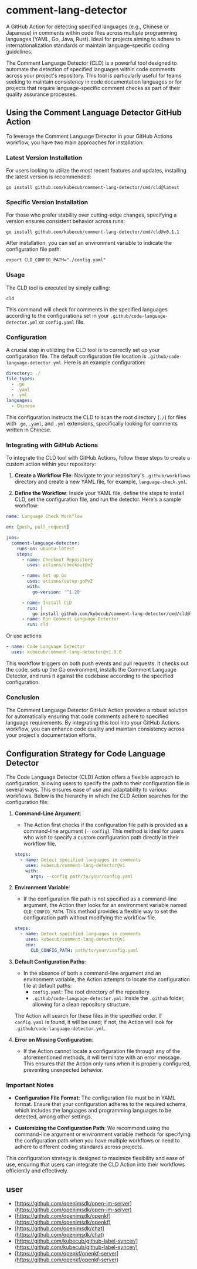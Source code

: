 # comment-lang-detector

A GitHub Action for detecting specified languages (e.g., Chinese or Japanese) in comments within code files across multiple programming languages (YAML, Go, Java, Rust). Ideal for projects aiming to adhere to internationalization standards or maintain language-specific coding guidelines.

The Comment Language Detector (CLD) is a powerful tool designed to automate the detection of specified languages within code comments across your project's repository. This tool is particularly useful for teams seeking to maintain consistency in code documentation languages or for projects that require language-specific comment checks as part of their quality assurance processes.


## Using the Comment Language Detector GitHub Action

To leverage the Comment Language Detector in your GitHub Actions workflow, you have two main approaches for installation:

### Latest Version Installation

For users looking to utilize the most recent features and updates, installing the latest version is recommended:

```shell
go install github.com/kubecub/comment-lang-detector/cmd/cld@latest
```

### Specific Version Installation

For those who prefer stability over cutting-edge changes, specifying a version ensures consistent behavior across runs:

```shell
go install github.com/kubecub/comment-lang-detector/cmd/cld@v0.1.1
```

After installation, you can set an environment variable to indicate the configuration file path:

```shell
export CLD_CONFIG_PATH="./config.yaml"
```

### Usage

The CLD tool is executed by simply calling:

```shell
cld
```

This command will check for comments in the specified languages according to the configurations set in your `.github/code-language-detector.yml` or `config.yaml` file.

### Configuration

A crucial step in utilizing the CLD tool is to correctly set up your configuration file. The default configuration file location is `.github/code-language-detector.yml`. Here is an example configuration:

```yaml
directory: ./
file_types:
  - .go
  - .yaml
  - .yml
languages:
  - Chinese
```

This configuration instructs the CLD to scan the root directory (`./`) for files with `.go`, `.yaml`, and `.yml` extensions, specifically looking for comments written in Chinese.

### Integrating with GitHub Actions

To integrate the CLD tool with GitHub Actions, follow these steps to create a custom action within your repository:

1. **Create a Workflow File**: Navigate to your repository's `.github/workflows` directory and create a new YAML file, for example, `language-check.yml`.

2. **Define the Workflow**: Inside your YAML file, define the steps to install CLD, set the configuration file, and run the detector. Here's a sample workflow:

```yaml
name: Language Check Workflow

on: [push, pull_request]

jobs:
  comment-language-detector:
    runs-on: ubuntu-latest
    steps:
      - name: Checkout Repository
        uses: actions/checkout@v2

      - name: Set up Go
        uses: actions/setup-go@v2
        with:
          go-version: '^1.20'

      - name: Install CLD
        run: |
          go install github.com/kubecub/comment-lang-detector/cmd/cld@latest
      - name: Run Comment Language Detector
        run: cld
```

Or use actions:

```yaml
- name: Code Language Detector
  uses: kubecub/comment-lang-detector@v1.0.0
```


This workflow triggers on both push events and pull requests. It checks out the code, sets up the Go environment, installs the Comment Language Detector, and runs it against the codebase according to the specified configuration.

### Conclusion

The Comment Language Detector GitHub Action provides a robust solution for automatically ensuring that code comments adhere to specified language requirements. By integrating this tool into your GitHub Actions workflow, you can enhance code quality and maintain consistency across your project's documentation efforts.


## Configuration Strategy for Code Language Detector

The Code Language Detector (CLD) Action offers a flexible approach to configuration, allowing users to specify the path to their configuration file in several ways. This ensures ease of use and adaptability to various workflows. Below is the hierarchy in which the CLD Action searches for the configuration file:

1. **Command-Line Argument**:
    - The Action first checks if the configuration file path is provided as a command-line argument (`--config`). This method is ideal for users who wish to specify a custom configuration path directly in their workflow file.

    ```yaml
    steps:
      - name: Detect specified languages in comments
        uses: kubecub/comment-lang-detector@v1
        with:
          args: --config path/to/your/config.yaml
    ```

2. **Environment Variable**:
    - If the configuration file path is not specified as a command-line argument, the Action then looks for an environment variable named `CLD_CONFIG_PATH`. This method provides a flexible way to set the configuration path without modifying the workflow file.
    
    ```yaml
    steps:
      - name: Detect specified languages in comments
        uses: kubecub/comment-lang-detector@v1
        env:
          CLD_CONFIG_PATH: path/to/your/config.yaml
    ```

3. **Default Configuration Paths**:
    - In the absence of both a command-line argument and an environment variable, the Action attempts to locate the configuration file at default paths:
        - `config.yaml`: The root directory of the repository.
        - `.github/code-language-detector.yml`: Inside the `.github` folder, allowing for a clean repository structure.
        
    The Action will search for these files in the specified order. If `config.yaml` is found, it will be used; if not, the Action will look for `.github/code-language-detector.yml`.

4. **Error on Missing Configuration**:
    - If the Action cannot locate a configuration file through any of the aforementioned methods, it will terminate with an error message. This ensures that the Action only runs when it is properly configured, preventing unexpected behavior.

### Important Notes

- **Configuration File Format**: The configuration file must be in YAML format. Ensure that your configuration adheres to the required schema, which includes the languages and programming languages to be detected, among other settings.

- **Customizing the Configuration Path**: We recommend using the command-line argument or environment variable methods for specifying the configuration path when you have multiple workflows or need to adhere to different coding standards across projects.

This configuration strategy is designed to maximize flexibility and ease of use, ensuring that users can integrate the CLD Action into their workflows efficiently and effectively.

## user

+ [https://github.com/openimsdk/open-im-server](https://github.com/openimsdk/open-im-server)
+ [https://github.com/openimsdk/openkf](https://github.com/openimsdk/openkf)
+ [https://github.com/openimsdk/chat](https://github.com/openimsdk/chat)
+ [https://github.com/kubecub/github-label-syncer/](https://github.com/kubecub/github-label-syncer/)
+ [https://github.com/openkf/openkf-server](https://github.com/openkf/openkf-server)